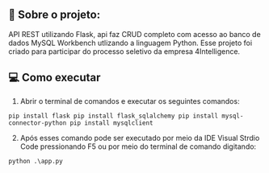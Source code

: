 ## 📜 Sobre o projeto:

 API REST utilizando Flask, api faz CRUD completo com acesso ao banco de dados MySQL Workbench utlizando  a linguagem Python.
 Esse projeto foi criado para participar do processo seletivo da empresa 4Intelligence.
 
 ## 💻 Como executar
 
 1. Abrir o terminal de comandos e executar os seguintes comandos:
 
 ``
 pip install flask
 pip install flask_sqlalchemy
 pip install mysql-connector-python
 pip install mysqlclient
 ``
 
 2. Após esses comando pode ser executado por meio da IDE Visual Strdio Code pressionando F5 ou por meio do terminal de comando digitando:
 
 ``
 python .\app.py
 ``
